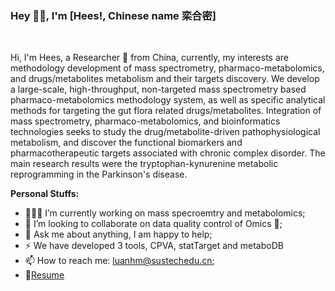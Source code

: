 ### Hey 👋🏽, I'm [Hees!, Chinese name 栾合密]


<br />

Hi, I'm  Hees, a Researcher 🚀 from China, currently, my interests are methodology development of mass spectrometry, pharmaco-metabolomics, and drugs/metabolites metabolism and their targets discovery. We develop a large-scale, high-throughput, non-targeted mass spectrometry based pharmaco-metabolomics methodology system, as well as specific analytical methods for targeting the gut flora related drugs/metabolites. Integration of mass spectrometry, pharmaco-metabolomics, and bioinformatics technologies seeks to study the drug/metabolite-driven pathophysiological metabolism, and discover the functional biomarkers and pharmacotherapeutic targets associated with chronic complex disorder. The main research results were the tryptophan-kynurenine metabolic reprogramming in the Parkinson's disease.

**Personal Stuffs:**

- 👨🏽‍💻 I’m currently working on mass specroemtry and metabolomics;
- 👯 I’m looking to collaborate on data quality control of Omics 🤝;
- 💬 Ask me about anything, I am happy to help;
- ⚡️ We have developed 3 tools, CPVA, statTarget and metaboDB
- 📫 How to reach me: luanhm@sustechedu.cn;
- 📝[Resume](http://faculty.sustech.edu.cn/luanhm/en/)

